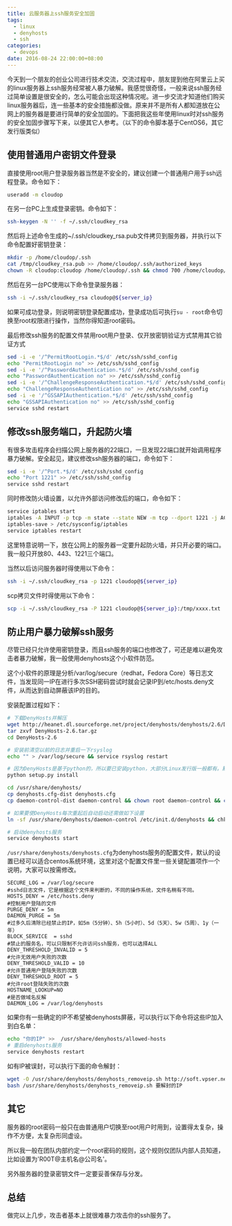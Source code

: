 ```yaml
---
title: 云服务器上ssh服务安全加固
tags:
  - linux
  - denyhosts
  - ssh
categories:
  - devops
date: 2016-08-24 22:00:00+08:00
---
```

今天到一个朋友的创业公司进行技术交流，交流过程中，朋友提到他在阿里云上买的linux服务器上ssh服务经常被人暴力破解。我感觉很奇怪，一般来说ssh服务经过简单设置是很安全的，怎么可能会出现这种情况呢。进一步交流才知道他们购买linux服务器后，连一些基本的安全措施都没做。原来并不是所有人都知道放在公网上的服务器是要进行简单的安全加固的。下面把我这些年使用linux时对ssh服务的安全加固步骤写下来，以便其它人参考。（以下的命令脚本基于CentOS6，其它发行版类似）

## 使用普通用户密钥文件登录

直接使用root用户登录服务器当然是不安全的，建议创建一个普通用户用于ssh远程登录。命令如下：

```bash
useradd -m cloudop
```

在另一台PC上生成登录密钥。命令如下：

```bash
ssh-keygen -N '' -f ~/.ssh/cloudkey_rsa
```

然后将上述命令生成的~/.ssh/cloudkey_rsa.pub文件拷贝到服务器，并执行以下命令配置好密钥登录：

```bash
mkdir -p /home/cloudop/.ssh
cat /tmp/cloudkey_rsa.pub >> /home/cloudop/.ssh/authorized_keys
chown -R cloudop:cloudop /home/cloudop/.ssh && chmod 700 /home/cloudop/.ssh && chmod 600 /home/cloudop/.ssh/authorized_keys
```

然后在另一台PC使用以下命令登录服务器：

```bash
ssh -i ~/.ssh/cloudkey_rsa cloudop@${server_ip}
```

如果可成功登录，则说明密钥登录配置成功，登录成功后可执行`su - root`命令切换至root权限进行操作，当然你得知道root密码。

最后修改ssh服务的配置文件禁用root用户登录、仅开放密钥验证方式禁用其它验证方式

```bash
sed -i -e '/^PermitRootLogin.*$/d' /etc/ssh/sshd_config
echo "PermitRootLogin no" >> /etc/ssh/sshd_config
sed -i -e '/^PasswordAuthentication.*$/d' /etc/ssh/sshd_config
echo "PasswordAuthentication no" >> /etc/ssh/sshd_config
sed -i -e '/^ChallengeResponseAuthentication.*$/d' /etc/ssh/sshd_config
echo "ChallengeResponseAuthentication no" >> /etc/ssh/sshd_config
sed -i -e '/^GSSAPIAuthentication.*$/d' /etc/ssh/sshd_config
echo "GSSAPIAuthentication no" >> /etc/ssh/sshd_config
service sshd restart
```

## 修改ssh服务端口，升起防火墙

有很多攻击程序会扫描公网上服务器的22端口，一旦发现22端口就开始调用程序暴力破解。安全起见，建议修改ssh服务器的端口，命令如下：

```bash
sed -i -e '/^Port.*$/d' /etc/ssh/sshd_config
echo "Port 1221" >> /etc/ssh/sshd_config
service sshd restart
```

同时修改防火墙设置，以允许外部访问修改后的端口，命令如下：

```bash
service iptables start
iptables -A INPUT -p tcp -m state --state NEW -m tcp --dport 1221 -j ACCEPT
iptables-save > /etc/sysconfig/iptables
service iptables restart
```

这里特意说明一下，放在公网上的服务器一定要升起防火墙，并只开必要的端口。我一般只开放80、443、1221三个端口。

当然以后访问服务器时得使用以下命令：

```bash
ssh -i ~/.ssh/cloudkey_rsa -p 1221 cloudop@${server_ip}
```

scp拷贝文件时得使用以下命令：

```bash
scp -i ~/.ssh/cloudkey_rsa -P 1221 cloudop@${server_ip}:/tmp/xxxx.txt ./
```

## 防止用户暴力破解ssh服务

尽管已经只允许使用密钥登录，而且ssh服务的端口也修改了，可还是难以避免攻击者暴力破解，我一般使用denyhosts这个小软件防范。

这个小软件的原理是分析/var/log/secure（redhat，Fedora Core）等日志文件，当发现同一IP在进行多次SSH密码尝试时就会记录IP到/etc/hosts.deny文件，从而达到自动屏蔽该IP的目的。

安装配置过程如下：

```bash
# 下载DenyHosts并解压
wget http://heanet.dl.sourceforge.net/project/denyhosts/denyhosts/2.6/DenyHosts-2.6.tar.gz
tar zxvf DenyHosts-2.6.tar.gz
cd DenyHosts-2.6

# 安装前清空以前的日志并重启一下rsyslog
echo "" > /var/log/secure && service rsyslog restart

# 因为DenyHosts是基于python的，所以要已安装python，大部分Linux发行版一般都有。默认是安装到/usr/share/denyhosts/目录的,进入相应的目录修改配置文件
python setup.py install

cd /usr/share/denyhosts/
cp denyhosts.cfg-dist denyhosts.cfg
cp daemon-control-dist daemon-control && chown root daemon-control && chmod 700 daemon-control

# 如果要使DenyHosts每次重起后自动启动还需做如下设置
ln -sf /usr/share/denyhosts/daemon-control /etc/init.d/denyhosts && chkconfig --add denyhosts && chkconfig --level 2345 denyhosts on

# 启动denyhosts服务
service denyhosts start
```

`/usr/share/denyhosts/denyhosts.cfg`为denyhosts服务的配置文件，默认的设置已经可以适合centos系统环境，这里对这个配置文件里一些关键配置项作一个说明，大家可以按需修改。

```
SECURE_LOG = /var/log/secure
#sshd日志文件，它是根据这个文件来判断的，不同的操作系统，文件名稍有不同。
HOSTS_DENY = /etc/hosts.deny
#控制用户登陆的文件
PURGE_DENY = 5m
DAEMON_PURGE = 5m
#过多久后清除已经禁止的IP，如5m（5分钟）、5h（5小时）、5d（5天）、5w（5周）、1y（一年）
BLOCK_SERVICE  = sshd
#禁止的服务名，可以只限制不允许访问ssh服务，也可以选择ALL
DENY_THRESHOLD_INVALID = 5
#允许无效用户失败的次数
DENY_THRESHOLD_VALID = 10
#允许普通用户登陆失败的次数
DENY_THRESHOLD_ROOT = 5
#允许root登陆失败的次数
HOSTNAME_LOOKUP=NO
#是否做域名反解
DAEMON_LOG = /var/log/denyhosts
```

如果你有一些确定的IP不希望被denyhosts屏蔽，可以执行以下命令将这些IP加入到白名单：

```bash
echo "你的IP" >>  /usr/share/denyhosts/allowed-hosts
# 重启denyhosts服务
service denyhosts restart
```

如有IP被误封，可以执行下面的命令解封：

```bash
wget -O /usr/share/denyhosts/denyhosts_removeip.sh http://soft.vpser.net/security/denyhosts/denyhosts_removeip.sh
bash /usr/share/denyhosts/denyhosts_removeip.sh 要解封的IP
```

## 其它

服务器的root密码一般只在由普通用户切换至root用户时用到，设置得太复杂，操作不方便，太复杂形同虚设。

所以我一般在团队内部约定一个root密码的规则，这个规则仅团队内部人员知道，比如设置为'R00T@主机名@公司名'。

另外服务器的登录密钥文件一定要妥善保存与分发。

## 总结

做完以上几步，攻击者基本上就很难暴力攻击你的ssh服务了。



